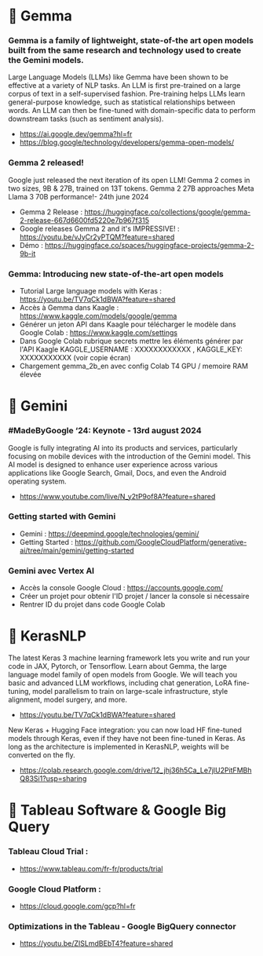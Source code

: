 # 🚀 Gemma 

### Gemma is a family of lightweight, state-of-the art open models built from the same research and technology used to create the Gemini models.
Large Language Models (LLMs) like Gemma have been shown to be effective at a variety of NLP tasks. An LLM is first pre-trained on a large corpus of text in a self-supervised fashion. Pre-training helps LLMs learn general-purpose knowledge, such as statistical relationships between words. An LLM can then be fine-tuned with domain-specific data to perform downstream tasks (such as sentiment analysis).
- https://ai.google.dev/gemma?hl=fr
- https://blog.google/technology/developers/gemma-open-models/

### Gemma 2 released! 
Google just released the next iteration of its open LLM! Gemma 2 comes in two sizes, 9B & 27B, trained on 13T tokens. Gemma 2 27B approaches Meta Llama 3 70B performance!- 24th june 2024
- Gemma 2 Release : https://huggingface.co/collections/google/gemma-2-release-667d6600fd5220e7b967f315
- Google releases Gemma 2 and it's IMPRESSIVE! : https://youtu.be/vJyCr2yPTQM?feature=shared
- Démo : https://huggingface.co/spaces/huggingface-projects/gemma-2-9b-it

### Gemma: Introducing new state-of-the-art open models
- Tutorial Large language models with Keras : https://youtu.be/TV7qCk1dBWA?feature=shared
- Accès à Gemma dans Kaagle : https://www.kaggle.com/models/google/gemma
- Générer un jeton API dans Kaagle pour télécharger le modèle dans Google Colab : https://www.kaggle.com/settings
- Dans Google Colab rubrique secrets mettre les éléments générer par l'API Kaagle KAGGLE_USERNAME : XXXXXXXXXXXX , KAGGLE_KEY: XXXXXXXXXXX (voir copie écran)
- Chargement gemma_2b_en avec config Colab T4 GPU / memoire RAM élevée


# 🚀  Gemini 

### #MadeByGoogle ‘24: Keynote - 13rd august 2024
Google is fully integrating AI into its products and services, particularly focusing on mobile devices with the introduction of the Gemini model. This AI model is designed to enhance user experience across various applications like Google Search, Gmail, Docs, and even the Android operating system.
- https://www.youtube.com/live/N_y2tP9of8A?feature=shared

### Getting started with Gemini 
- Gemini :  https://deepmind.google/technologies/gemini/
- Getting Started : https://github.com/GoogleCloudPlatform/generative-ai/tree/main/gemini/getting-started

### Gemini avec Vertex AI 
- Accès la console Google Cloud  : https://accounts.google.com/
- Créer un projet pour obtenir l'ID projet / lancer la console si nécessaire 
- Rentrer ID du projet dans code Google Colab


# 🚀  KerasNLP 
The latest Keras 3 machine learning framework lets you write and run your code in JAX, Pytorch, or Tensorflow. Learn about Gemma, the large language model family of open models from Google. We will teach you basic and advanced LLM workflows, including chat generation, LoRA fine-tuning, model parallelism to train on large-scale infrastructure, style alignment, model surgery, and more.
- https://youtu.be/TV7qCk1dBWA?feature=shared

New Keras + Hugging Face integration: you can now load HF fine-tuned models through Keras, even if they have not been fine-tuned in Keras. As long as the architecture is implemented in KerasNLP, weights will be converted on the fly.
- https://colab.research.google.com/drive/12_jhj36h5Ca_Le7jlU2PitFMBhQ83Si1?usp=sharing


 # 🚀  Tableau Software & Google Big Query
### Tableau Cloud Trial :
- https://www.tableau.com/fr-fr/products/trial
### Google Cloud Platform :
- https://cloud.google.com/gcp?hl=fr
### Optimizations in the Tableau - Google BigQuery connector
- https://youtu.be/ZISLmdBEbT4?feature=shared




  

  
